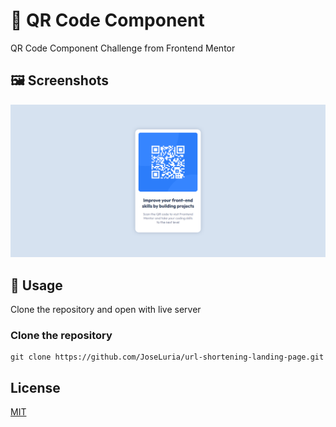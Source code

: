 # 🤖 QR Code Component
QR Code Component Challenge from Frontend Mentor

## 🖼️ Screenshots

![Screenshot](./images/capture-page.png)

## 🚀 Usage
Clone the repository and open with live server

### Clone the repository
```shell
git clone https://github.com/JoseLuria/url-shortening-landing-page.git
```

## License

[MIT](https://opensource.org/licenses/MIT)
